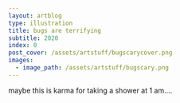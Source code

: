 ```yaml
---
layout: artblog
type: illustration
title: bugs are terrifying
subtitle: 2020
index: 0
post_cover: /assets/artstuff/bugscarycover.png
images: 
  - image_path: /assets/artstuff/bugscary.png
---
```


maybe this is karma for taking a shower at 1 am....


